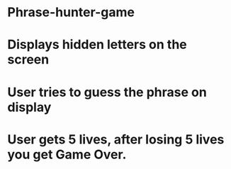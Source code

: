 # Phrase-hunter-game
# Displays hidden letters on the screen
# User tries to guess the phrase on display
# User gets 5 lives, after losing 5 lives you get Game Over.
